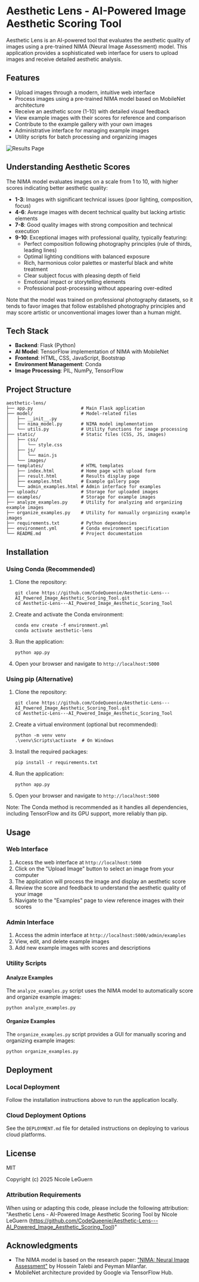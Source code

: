 # Aesthetic Lens - AI-Powered Image Aesthetic Scoring Tool

Aesthetic Lens is an AI-powered tool that evaluates the aesthetic quality of images using a pre-trained NIMA (Neural Image Assessment) model. This application provides a sophisticated web interface for users to upload images and receive detailed aesthetic analysis.

## Features

- Upload images through a modern, intuitive web interface
- Process images using a pre-trained NIMA model based on MobileNet architecture
- Receive an aesthetic score (1-10) with detailed visual feedback
- View example images with their scores for reference and comparison
- Contribute to the example gallery with your own images
- Administrative interface for managing example images
- Utility scripts for batch processing and organizing images

![Results Page](screenshot_results_portrait.png)

## Understanding Aesthetic Scores

The NIMA model evaluates images on a scale from 1 to 10, with higher scores indicating better aesthetic quality:

- **1-3**: Images with significant technical issues (poor lighting, composition, focus)
- **4-6**: Average images with decent technical quality but lacking artistic elements
- **7-8**: Good quality images with strong composition and technical execution
- **9-10**: Exceptional images with professional quality, typically featuring:
  - Perfect composition following photography principles (rule of thirds, leading lines)
  - Optimal lighting conditions with balanced exposure
  - Rich, harmonious color palettes or masterful black and white treatment
  - Clear subject focus with pleasing depth of field
  - Emotional impact or storytelling elements
  - Professional post-processing without appearing over-edited

Note that the model was trained on professional photography datasets, so it tends to favor images that follow established photography principles and may score artistic or unconventional images lower than a human might.

## Tech Stack

- **Backend**: Flask (Python)
- **AI Model**: TensorFlow implementation of NIMA with MobileNet
- **Frontend**: HTML, CSS, JavaScript, Bootstrap
- **Environment Management**: Conda
- **Image Processing**: PIL, NumPy, TensorFlow

## Project Structure

```
aesthetic-lens/
├── app.py                  # Main Flask application
├── model/                  # Model-related files
│   ├── __init__.py
│   ├── nima_model.py       # NIMA model implementation
│   └── utils.py            # Utility functions for image processing
├── static/                 # Static files (CSS, JS, images)
│   ├── css/
│   │   └── style.css
│   ├── js/
│   │   └── main.js
│   └── images/
├── templates/              # HTML templates
│   ├── index.html          # Home page with upload form
│   ├── result.html         # Results display page
│   ├── examples.html       # Example gallery page
│   └── admin_examples.html # Admin interface for examples
├── uploads/                # Storage for uploaded images
├── examples/               # Storage for example images
├── analyze_examples.py     # Utility for analyzing and organizing example images
├── organize_examples.py    # Utility for manually organizing example images
├── requirements.txt        # Python dependencies
├── environment.yml         # Conda environment specification
└── README.md               # Project documentation
```

## Installation

### Using Conda (Recommended)

1. Clone the repository:
   ```
   git clone https://github.com/CodeQueenie/Aesthetic-Lens---AI_Powered_Image_Aesthetic_Scoring_Tool.git
   cd Aesthetic-Lens---AI_Powered_Image_Aesthetic_Scoring_Tool
   ```

2. Create and activate the Conda environment:
   ```
   conda env create -f environment.yml
   conda activate aesthetic-lens
   ```

3. Run the application:
   ```
   python app.py
   ```

4. Open your browser and navigate to `http://localhost:5000`

### Using pip (Alternative)

1. Clone the repository:
   ```
   git clone https://github.com/CodeQueenie/Aesthetic-Lens---AI_Powered_Image_Aesthetic_Scoring_Tool.git
   cd Aesthetic-Lens---AI_Powered_Image_Aesthetic_Scoring_Tool
   ```

2. Create a virtual environment (optional but recommended):
   ```
   python -m venv venv
   .\venv\Scripts\activate  # On Windows
   ```

3. Install the required packages:
   ```
   pip install -r requirements.txt
   ```

4. Run the application:
   ```
   python app.py
   ```

5. Open your browser and navigate to `http://localhost:5000`

Note: The Conda method is recommended as it handles all dependencies, including TensorFlow and its GPU support, more reliably than pip.

## Usage

### Web Interface

1. Access the web interface at `http://localhost:5000`
2. Click on the "Upload Image" button to select an image from your computer
3. The application will process the image and display an aesthetic score
4. Review the score and feedback to understand the aesthetic quality of your image
5. Navigate to the "Examples" page to view reference images with their scores

### Admin Interface

1. Access the admin interface at `http://localhost:5000/admin/examples`
2. View, edit, and delete example images
3. Add new example images with scores and descriptions

### Utility Scripts

#### Analyze Examples

The `analyze_examples.py` script uses the NIMA model to automatically score and organize example images:

```
python analyze_examples.py
```

#### Organize Examples

The `organize_examples.py` script provides a GUI for manually scoring and organizing example images:

```
python organize_examples.py
```

## Deployment

### Local Deployment

Follow the installation instructions above to run the application locally.

### Cloud Deployment Options

See the `DEPLOYMENT.md` file for detailed instructions on deploying to various cloud platforms.

## License

MIT

Copyright (c) 2025 Nicole LeGuern

### Attribution Requirements
When using or adapting this code, please include the following attribution:
"Aesthetic Lens - AI-Powered Image Aesthetic Scoring Tool by Nicole LeGuern (https://github.com/CodeQueenie/Aesthetic-Lens---AI_Powered_Image_Aesthetic_Scoring_Tool)"

## Acknowledgments

- The NIMA model is based on the research paper: ["NIMA: Neural Image Assessment"](https://arxiv.org/abs/1709.05424) by Hossein Talebi and Peyman Milanfar.
- MobileNet architecture provided by Google via TensorFlow Hub.
